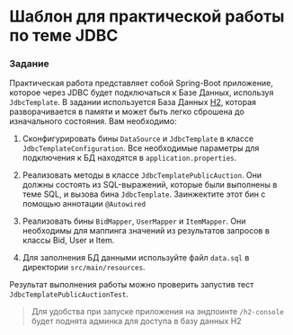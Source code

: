 # Шаблон для практической работы по теме JDBC

### Задание
Практическая работа представляет собой Spring-Boot приложение, которое через JDBC будет подключаться к Базе Данных, используя 
`JdbcTemplate`. В задании используется База Данных [H2](https://www.h2database.com/html/main.html), которая разворачивается
в памяти и может быть легко сброшена до изначального состояния. Вам необходимо:

1. Сконфигурировать бины `DataSource` и `JdbcTemplate` в классе `JdbcTemplateConfiguration`. Все необходимые параметры для 
подключения к БД находятся в `application.properties`.

1. Реализовать методы в классе `JdbcTemplatePublicAuction`. Они должны состоять из SQL-выражений, которые были выполнены в
теме SQL, и вызова бина `JdbcTemplate`. Заинжектите этот бин с помощью аннотации `@Autowired`

1. Реализовать бины `BidMapper`, `UserMapper` и `ItemMapper`. Они необходимы для маппинга значений из результатов запросов 
в классы Bid, User и Item.

1. Для заполнения БД данными используйте файл `data.sql` в директории `src/main/resources`. 

Результат выполнения работы можно проверить запустив тест `JdbcTemplatePublicAuctionTest`.

>
> Для удобства при запуске приложения на эндпоинте `/h2-console` будет поднята админка для доступа в базу данных H2
> 
